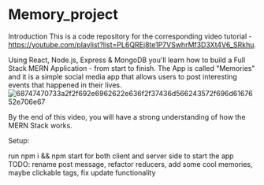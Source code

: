 # Memory_project

Introduction
This is a code repository for the corresponding video tutorial - https://youtube.com/playlist?list=PL6QREj8te1P7VSwhrMf3D3Xt4V6_SRkhu.

Using React, Node.js, Express & MongoDB you'll learn how to build a Full Stack MERN Application - from start to finish. The App is called "Memories" and it is a simple social media app that allows users to post interesting events that happened in their lives.
![68747470733a2f2f692e6962622e636f2f37436d566243572f696d6167652e706e67](https://user-images.githubusercontent.com/63665762/171479451-37b9d9fd-fcff-4fd6-9683-b771f7aee782.png)

By the end of this video, you will have a strong understanding of how the MERN Stack works.

Setup:

run npm i && npm start for both client and server side to start the app
TODO: rename post message, refactor reducers, add some cool memories, maybe clickable tags, fix update functionality
